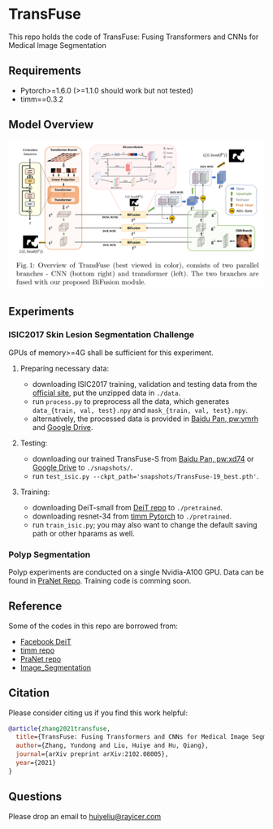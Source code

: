# TransFuse
This repo holds the code of TransFuse: Fusing Transformers and CNNs for Medical Image Segmentation

## Requirements
* Pytorch>=1.6.0 (>=1.1.0 should work but not tested)
* timm==0.3.2


## Model Overview
<p align="center">
    <img src="imgs/model.png"/> <br />
</p>



## Experiments

### ISIC2017 Skin Lesion Segmentation Challenge
GPUs of memory>=4G shall be sufficient for this experiment. 

1. Preparing necessary data:
	+ downloading ISIC2017 training, validation and testing data from the [official site](https://challenge.isic-archive.com/data), put the unzipped data in `./data`.
	+ run `process.py` to preprocess all the data, which generates `data_{train, val, test}.npy` and `mask_{train, val, test}.npy`.
	+ alternatively, the processed data is provided in [Baidu Pan, pw:ymrh](https://pan.baidu.com/s/1EkMvfRj9pGCu1iqXjvg9ZA) and [Google Drive](https://drive.google.com/file/d/120hxkYc0vfzoSf4kYC6zpC7FH7XCVXqK/view?usp=sharing).

2. Testing:
	+ downloading our trained TransFuse-S from [Baidu Pan, pw:xd74](https://pan.baidu.com/s/1khwcCcTgwporZJcaTWedRg) or [Google Drive](https://drive.google.com/file/d/1hv1mfFkWEdYCR0FHPokovlf7OAFsnKgY/view?usp=sharing) to `./snapshots/`.
	+ run `test_isic.py --ckpt_path='snapshots/TransFuse-19_best.pth'`.

3. Training:
	+ downloading DeiT-small from [DeiT repo](https://github.com/facebookresearch/deit) to `./pretrained`.
	+ downloading resnet-34 from [timm Pytorch](https://github.com/rwightman/pytorch-image-models/releases/download/v0.1-weights/resnet34-43635321.pth) to `./pretrained`.
	+ run `train_isic.py`; you may also want to change the default saving path or other hparams as well.


### Polyp Segmentation
Polyp experiments are conducted on a single Nvidia-A100 GPU. Data can be found in [PraNet Repo](https://github.com/DengPingFan/PraNet). Training code is comming soon.



## Reference
Some of the codes in this repo are borrowed from:
* [Facebook DeiT](https://github.com/facebookresearch/deit)
* [timm repo](https://github.com/rwightman/pytorch-image-models)
* [PraNet repo](https://github.com/DengPingFan/PraNet)
* [Image_Segmentation](https://github.com/LeeJunHyun/Image_Segmentation)


## Citation
Please consider citing us if you find this work helpful:

```bibtex
@article{zhang2021transfuse,
  title={TransFuse: Fusing Transformers and CNNs for Medical Image Segmentation},
  author={Zhang, Yundong and Liu, Huiye and Hu, Qiang},
  journal={arXiv preprint arXiv:2102.08005},
  year={2021}
}
```

## Questions
Please drop an email to huiyeliu@rayicer.com

